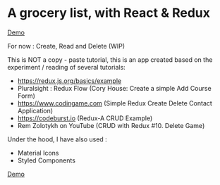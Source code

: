 # A grocery list, with React & Redux

[Demo](https://foxandarrows.github.io/my-grocery-list/)

For now : Create, Read and Delete (WIP)

This is NOT a copy - paste tutorial, this is an app created based on the experiment / reading of several tutorials:

- https://redux.js.org/basics/example
- Pluralsight : Redux Flow (Cory House: Create a simple Add Course Form)
- https://www.codingame.com (Simple Redux Create Delete Contact Application)
- https://codeburst.io (Redux-A CRUD Example)
- Rem Zolotykh on YouTube (CRUD with Redux #10. Delete Game)

Under the hood, I have also used :

- Material Icons
- Styled Components

<a href="https://foxandarrows.github.io/react-redux-my-grocery-list/">Demo</a>
